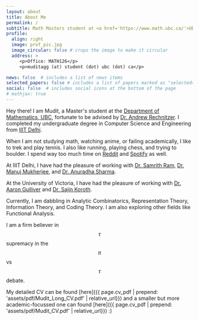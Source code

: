 ```yaml
---
layout: about
title: About Me
permalink: /
subtitle: Math Masters student at <a href='https://www.math.ubc.ca/'>UBC Vancouver</a>
profile:
  align: right
  image: prof_pic.jpg
  image_circular: false # crops the image to make it circular
  address: >
     <p>Office: MATH126</p>
     <p>muditagg (at) student (dot) ubc (dot) ca</p>

news: false  # includes a list of news items
selected_papers: false # includes a list of papers marked as "selected={true}"
social: false  # includes social icons at the bottom of the page
# mathjax: true
---
```


Hey there! I am Mudit, a Master's student at the [Department of Mathematics, UBC](https://www.math.ubc.ca), fortunate to be advised by [Dr. Andrew Rechnitzer](https://personal.math.ubc.ca/~andrewr/front_page.html). I completed my undergraduate degree in Computer Science and Engineering from [IIIT Delhi](https://www.math.ubc.ca).

When I am not studying math, watching anime, or failing academically, I like to trek and play tennis. I also like running, playing chess, and trying to boulder. I spend way too much time on [Reddit](https://www.reddit.com/r/mathmemes/) and [Spotify](https://open.spotify.com/album/7e4oUmqbUx0NV43JjmlxRZ) as well.

At IIIT Delhi, I have had the pleasure of working with [Dr. Samrith Ram](https://sites.google.com/site/samrithram/home), [Dr. Manuj Mukherjee](https://sites.google.com/view/manuj-mukherjee/home), and [Dr. Anuradha Sharma](https://www.anuradhasharma.info/).

At the University of Victoria, I have had the pleasure of working with [Dr. Aaron Gulliver](https://www.ece.uvic.ca/~agullive/) and [Dr. Sajin Koroth](https://web.uvic.ca/~skoroth/).

Currently, I am dabbling in Analytic Combinatorics, Representation Theory, Information Theory, and Coding Theory. I am also exploring other fields like Functional Analysis.

I am a firm believer in $$\tau$$ supremacy in the $$\pi$$ vs $$\tau$$ debate.

My detailed CV can be found [here]({{ page.cv_pdf | prepend: 'assets/pdf/Mudit_Long_CV.pdf' | relative_url}}) and a smaller but more academic-focussed one can found [here]({{ page.cv_pdf | prepend: 'assets/pdf/Mudit_CV.pdf' | relative_url}}) :)
